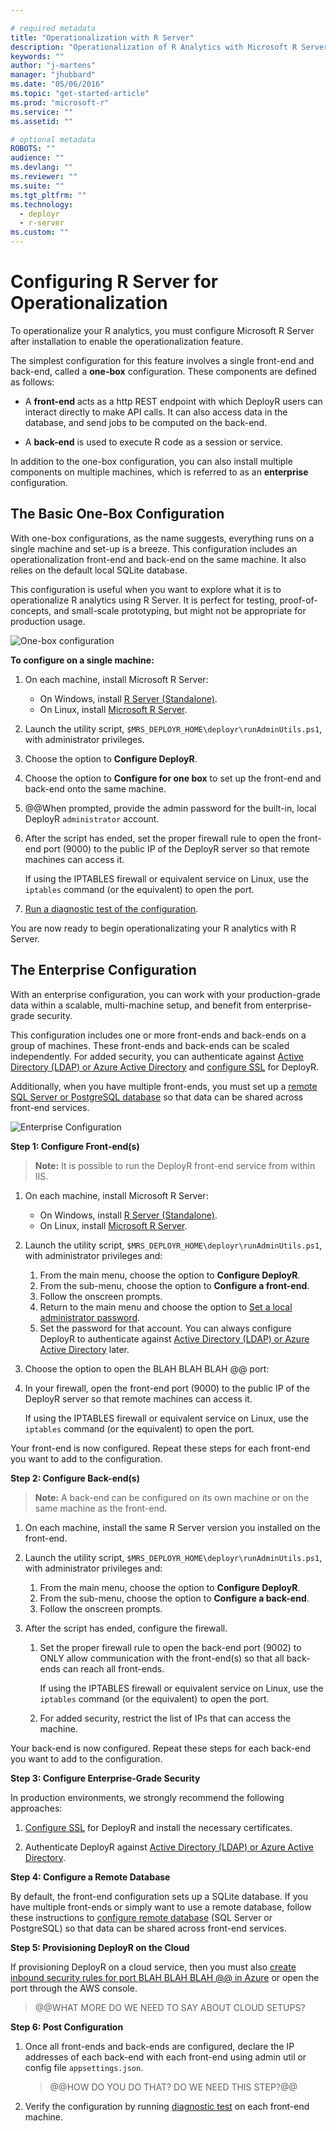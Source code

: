 ```yaml
---

# required metadata
title: "Operationalization with R Server"
description: "Operationalization of R Analytics with Microsoft R Server"
keywords: ""
author: "j-martens"
manager: "jhubbard"
ms.date: "05/06/2016"
ms.topic: "get-started-article"
ms.prod: "microsoft-r"
ms.service: ""
ms.assetid: ""

# optional metadata
ROBOTS: ""
audience: ""
ms.devlang: ""
ms.reviewer: ""
ms.suite: ""
ms.tgt_pltfrm: ""
ms.technology: 
  - deployr
  - r-server
ms.custom: ""
---
```


# Configuring R Server for Operationalization

To operationalize your R analytics, you must configure Microsoft R Server after installation to enable the operationalization feature. 

The simplest configuration for this feature involves a single front-end and back-end, called a **one-box** configuration. These components are defined as follows:

+ A **front-end** acts as a http REST endpoint with which DeployR users can interact directly to make API calls. It can also access data in the database, and send jobs to be computed on the back-end. 

+ A **back-end** is used to execute R code as a session or service.

In addition to the one-box configuration, you can also install multiple components on multiple machines, which is referred to as an  **enterprise** configuration. 

<a name="onebox"></a>
## The Basic One-Box Configuration

With one-box configurations, as the name suggests, everything runs on a single machine and set-up is a breeze. This configuration includes an operationalization front-end and back-end on the same machine. It also relies on the default local SQLite database.

This configuration is useful when you want to explore what it is to operationalize R analytics using R Server. It is perfect for testing, proof-of-concepts, and small-scale prototyping, but might not be appropriate for production usage. 

![One-box configuration](../media/o16n/setup-onebox.jpeg)

**To configure on a single machine:**

  1. On each machine, install Microsoft R Server:

     + On Windows, install [R Server (Standalone)](https://msdn.microsoft.com/en-us/library/mt671127.aspx). 
     + On Linux, install [Microsoft R Server](../rserver-install-linux-server.md).  

1. Launch the utility script, `$MRS_DEPLOYR_HOME\deployr\runAdminUtils.ps1`, with administrator privileges.

1. Choose the option to **Configure DeployR**.

1. Choose the option to **Configure for one box** to set up the front-end and back-end onto the same machine.

1. @@When prompted, provide the admin password for the built-in, local DeployR `administrator` account.  
  
1. After the script has ended, set the proper firewall rule to open the front-end port (9000) to the public IP of the DeployR server so that remote machines can access it. 

   If using the IPTABLES firewall or equivalent service on Linux, use the `iptables` command (or the equivalent) to open the port.

1. [Run a diagnostic test of the configuration](admin-utility.md#test). 

You are now ready to begin operationalizating your R analytics with R Server.


<a name="enterprise"></a>
## The Enterprise Configuration

With an enterprise configuration, you can work with your production-grade data within a scalable, multi-machine setup, and benefit from enterprise-grade security. 

This configuration includes one or more front-ends and back-ends on a group of machines. These front-ends and back-ends can be scaled independently.  For added security, you can authenticate against [Active Directory (LDAP) or Azure Active Directory](security-authentication.md) and [configure SSL](security-https.md) for DeployR.

Additionally, when you have multiple front-ends, you must set up a [remote SQL Server or PostgreSQL database](configure-remote-database.md) so that data can be shared across front-end services.
 
![Enterprise Configuration](../media/o16n/setup-enterprise-ready.jpeg)


**Step 1: Configure Front-end(s)**

>**Note:** It is possible to run the DeployR front-end service from within IIS.

  1. On each machine, install Microsoft R Server:

     + On Windows, install [R Server (Standalone)](https://msdn.microsoft.com/en-us/library/mt671127.aspx). 
     + On Linux, install [Microsoft R Server](../rserver-install-linux-server.md).  

  1. Launch the utility script, `$MRS_DEPLOYR_HOME\deployr\runAdminUtils.ps1`, with administrator privileges and:

     1. From the main menu, choose the option to **Configure DeployR**.
     1. From the sub-menu, choose the option to **Configure a front-end**.     
     1. Follow the onscreen prompts.  
     1. Return to the main menu and choose the option to [Set a local administrator password](admin-utility.md#admin-password).
     1. Set the password for that account. 
        You can always configure DeployR to authenticate against  [Active Directory (LDAP) or Azure Active Directory](security-authentication.md) later.

  1. Choose the option to open the BLAH BLAH BLAH @@ port:

  1. In your firewall, open the front-end port (9000) to the public IP of the DeployR server so that remote machines can access it.
    
     If using the IPTABLES firewall or equivalent service on Linux, use the `iptables` command (or the equivalent) to open the port.

Your front-end is now configured. Repeat these steps for each front-end you want to add to the configuration.

**Step 2: Configure Back-end(s)**

>**Note:** A back-end can be configured on its own machine or on the same machine as the front-end.

1. On each machine, install the same R Server version you installed on the front-end.

1. Launch the utility script, `$MRS_DEPLOYR_HOME\deployr\runAdminUtils.ps1`, with administrator privileges and:

   1. From the main menu, choose the option to **Configure DeployR**.
   1. From the sub-menu, choose the option to **Configure a back-end**.
   1. Follow the onscreen prompts.

1. After the script has ended, configure the firewall.
    
   1. Set the proper firewall rule to open the back-end port (9002) to ONLY allow communication with the front-end(s) so that all back-ends can reach all front-ends. 

      If using the IPTABLES firewall or equivalent service on Linux, use the `iptables` command (or the equivalent) to open the port.

   1. For added security, restrict the list of IPs that can access the machine.
  
Your back-end is now configured. Repeat these steps for each back-end you want to add to the configuration.

**Step 3: Configure Enterprise-Grade Security**

In production environments, we strongly recommend the following approaches:

1. [Configure SSL](security-https.md) for DeployR and install the necessary certificates. 

1. Authenticate DeployR against [Active Directory (LDAP) or Azure Active Directory](security-authentication.md).  

**Step 4: Configure a Remote Database**

By default, the front-end configuration sets up a SQLite database. If you have multiple front-ends or simply want to use a remote database, follow these instructions to [configure remote database](configure-remote-database.md) (SQL Server or PostgreSQL) so that data can be shared across front-end services.

**Step 5: Provisioning DeployR on the Cloud**

If provisioning DeployR on a cloud service, then you must also [create inbound security rules for port BLAH BLAH BLAH @@ in Azure](https://azure.microsoft.com/en-us/documentation/articles/virtual-machines-windows-classic-setup-endpoints/) or open the port through the AWS console.

> @@WHAT MORE DO WE NEED TO SAY ABOUT CLOUD SETUPS?  

**Step 6: Post Configuration**

1. Once all front-ends and back-ends are configured, declare the IP addresses of each back-end with each front-end using admin util or config file `appsettings.json`. 
   > @@HOW DO YOU DO THAT? DO WE NEED THIS STEP?@@ 

1. Verify the configuration by running [diagnostic test](admin-utility.md#test) on each front-end machine. 